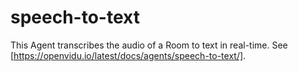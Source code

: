# speech-to-text

This Agent transcribes the audio of a Room to text in real-time. See [https://openvidu.io/latest/docs/agents/speech-to-text/].